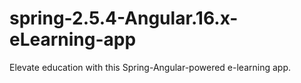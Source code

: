 # spring-2.5.4-Angular.16.x-eLearning-app
Elevate education with this Spring-Angular-powered e-learning app.
